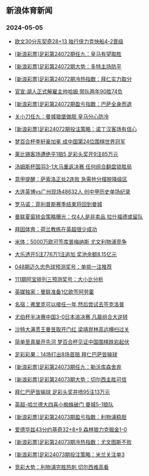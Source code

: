 ## 新浪体育新闻 
### 2024-05-05

+ [欧文30分东契奇28+13 独行侠力克快船4-2晋级](https://sports.sina.com.cn/basketball/nba/2024-05-04/doc-inatztcf3797657.shtml)

+ [[新浪彩票]足彩第24072期任九：皇马有望取胜](https://sports.sina.com.cn/l/2024-05-04/doc-inatzhpm3995546.shtml)

+ [[新浪彩票]足彩第24072期大势：多特主场防平](https://sports.sina.com.cn/l/2024-05-04/doc-inatzhpm3995411.shtml)

+ [[新浪彩票]足彩第24072期冷热指数：拜仁实力取分](https://sports.sina.com.cn/l/2024-05-04/doc-inatzhpi5668718.shtml)

+ [官宣:湖人正式解雇主帅哈姆 带队两年90胜74负](https://sports.sina.com.cn/basketball/nba/2024-05-04/doc-inatztcc5450700.shtml)

+ [[新浪彩票]足彩第24072期盈亏指数：巴萨全身而退](https://sports.sina.com.cn/l/2024-05-04/doc-inatzhpi5668526.shtml)

+ [关小刀任九：曼城狼堡做胆 皇马分心防冷](https://sports.sina.com.cn/l/2024-05-04/doc-inauacsx5271448.shtml)

+ [[新浪彩票]足彩24072期投注策略：诺丁汉客场有信心](https://sports.sina.com.cn/l/2024-05-04/doc-inatzhpm3995736.shtml)

+ [梦百合杯李轩豪加冕 成中国第24位围棋世界冠军](https://sports.sina.com.cn/go/2024-05-04/doc-inauacsz3602634.shtml)

+ [莱比锡客场遭绝平1赔5 足彩头奖开9注85万元](https://sports.sina.com.cn/l/2024-05-04/doc-inatzhpm3994797.shtml)

+ [汤姆斯杯国羽3-1大马重返决赛 任何组合翻盘锁胜局](https://sports.sina.com.cn/others/badmin/2024-05-04/doc-inauaqht5064756.shtml)

+ [意甲提醒：萨索洛正处2连败 急需抢分摆脱降级区](https://sports.sina.com.cn/l/2024-05-04/doc-inatztcf3780687.shtml)

+ [大连英博vs广州现场48632人 创中甲历史单场纪录](https://sports.sina.com.cn/china/b/2024-05-04/doc-inauaqhv3367092.shtml)

+ [罗马诺：菲利普斯赛季结束将回到曼城](https://sports.sina.com.cn/g/2024-05-04/doc-inauaqht5057189.shtml)

+ [曼联夏窗转会策略曝光：仅4人是非卖品 拉什福德或留队](https://sports.sina.com.cn/g/pl/2024-04-30/doc-inatriqt2123897.shtml)

+ [拜因体育：荷兰教练在英超很少成功](https://sports.sina.com.cn/g/2024-04-30/doc-inatprfr1079288.shtml)

+ [米体：5000万欧可签库普梅纳斯 尤文利物浦竞争](https://sports.sina.com.cn/g/2024-05-04/doc-inauaqht5059644.shtml)

+ [大乐透开5注776万1注追加 奖池余额8.15亿元](https://sports.sina.com.cn/l/2024-05-04/doc-inauauqt3278515.shtml)

+ [048期迈久忠色球预测奖号：单挑一注推荐](https://sports.sina.com.cn/l/2024-04-30/doc-inatqnmf0729578.shtml)

+ [111期阿宝排列三预测奖号：大小比分析](https://sports.sina.com.cn/l/2024-04-30/doc-inatqwyz0587066.shtml)

+ [英媒独家：曼联准备1亿欧签阿劳霍](https://sports.sina.com.cn/g/2024-04-30/doc-inatprfr1076131.shtml)

+ [名宿：弗里克可以接任一年 然后尝试去签克洛普](https://sports.sina.com.cn/g/2024-05-04/doc-inauaqhv3386589.shtml)

+ [尤伯杯半决赛中国3-0日本进决赛 凡晨组合大逆转](https://sports.sina.com.cn/others/badmin/2024-05-04/doc-inatzxmc3670174.shtml)

+ [沙特大满贯王曼昱取开门红 梁靖崑林高远横扫过关](https://sports.sina.com.cn/others/pingpang/2024-05-04/doc-inauaqht5060329.shtml)

+ [简单至真屡开先河 梦百合杯见证中国围棋跌宕起伏](https://sports.sina.com.cn/go/2024-05-04/doc-inauaiyx3479411.shtml)

+ [足彩彩果：14场打出8场首赔 拜仁巴萨皆输球](https://sports.sina.com.cn/l/2024-05-05/doc-inaucrui2817259.shtml)

+ [[新浪彩票]足彩第24073期任九：勒沃库森舍弃](https://sports.sina.com.cn/l/2024-05-05/doc-inauauqr4951847.shtml)

+ [[新浪彩票]足彩第24073期大势：切尔西主胜可信](https://sports.sina.com.cn/l/2024-05-05/doc-inauauqr4951566.shtml)

+ [拜仁巴萨皆输球 足彩头奖井喷95注13万元](https://sports.sina.com.cn/l/2024-05-05/doc-inaucrui2817259.shtml)

+ [英超-哈兰德大四喜小蜘蛛破门 曼城5-1狼队](https://sports.sina.com.cn/g/pl/2024-05-05/doc-inaucruf4497602.shtml)

+ [[新浪彩票]足彩第24073期盈亏指数：利物浦稳胆](https://sports.sina.com.cn/l/2024-05-05/doc-inauauqr4952997.shtml)

+ [爱德华兹43分约基奇32+8+9 森林狼力克掘金1-0](https://sports.sina.com.cn/basketball/nba/2024-05-05/doc-inaucwaf2723409.shtml)

+ [[新浪彩票]足彩第24073期冷热指数：尤文图斯不败](https://sports.sina.com.cn/l/2024-05-05/doc-inaucruf4490243.shtml)

+ [[新浪彩票]足彩24073期投注策略：米兰关注单3](https://sports.sina.com.cn/l/2024-05-04/doc-inauauqt3279450.shtml)

+ [竞彩大势：利物浦完胜热刺 切尔西难高看](https://sports.sina.com.cn/l/2024-05-05/doc-inaucruf4490373.shtml)

